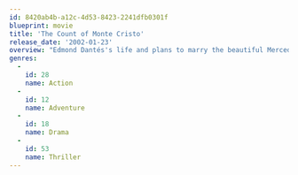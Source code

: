 ```yaml
---
id: 8420ab4b-a12c-4d53-8423-2241dfb0301f
blueprint: movie
title: 'The Count of Monte Cristo'
release_date: '2002-01-23'
overview: "Edmond Dantés's life and plans to marry the beautiful Mercedes are shattered when his best friend, Fernand, deceives him. After spending 13 miserable years in prison, Dantés escapes with the help of a fellow inmate and plots his revenge, cleverly insinuating himself into the French nobility."
genres:
  -
    id: 28
    name: Action
  -
    id: 12
    name: Adventure
  -
    id: 18
    name: Drama
  -
    id: 53
    name: Thriller
---
```

